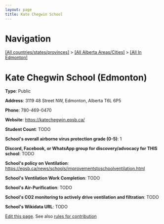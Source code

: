 ```yaml
---
layout: page
title: Kate Chegwin School
---
```

# Navigation

[[All countries/states/provinces]](../../..) > [[All Alberta Areas/Cities]](../..) > [[All In Edmonton]](..)

# Kate Chegwin School (Edmonton)

**Type**: Public

**Address**: 3119 48 Street NW, Edmonton, Alberta T6L 6P5

**Phone**: 780-469-0470

**Website**: <https://katechegwin.epsb.ca/>

**Student Count**: TODO

**School's overall airborne virus protection grade (0-5)**: 1

**Discord, Facebook, or WhatsApp group for discovery/advocacy for THIS school**: TODO

**School's policy on Ventilation**: <https://epsb.ca/news/schools/improvementstoschoolventilation.html>

**School's Ventilation Work Completion**: TODO

**School's Air-Purification**: TODO

**School's CO2 monitoring to actively drive ventilation and filtration**: TODO

**School's Wikidata URL**: TODO


[Edit this page](https://github.com/ventilate-schools/AB/edit/main/./Edmonton/Kate_Chegwin_School.md). See also [rules for contribution](../../../contribution-rules/)